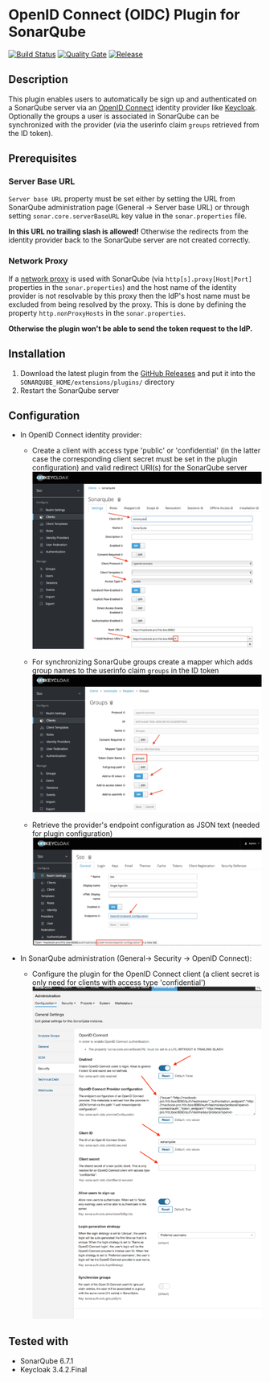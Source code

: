 # OpenID Connect (OIDC) Plugin for SonarQube
[![Build Status](https://api.travis-ci.org/vaulttec/sonar-auth-oidc.svg)](https://travis-ci.org/vaulttec/sonar-auth-oidc) [![Quality Gate](https://sonarcloud.io/api/badges/gate?key=org.vaulttec.sonarqube.auth.oidc:sonar-auth-oidc-plugin)](https://sonarcloud.io/dashboard?id=org.vaulttec.sonarqube.auth.oidc%3Asonar-auth-oidc-plugin) [![Release](https://img.shields.io/github/release/vaulttec/sonar-auth-oidc.svg)](https://github.com/vaulttec/sonar-auth-oidc/releases/latest)

## Description

This plugin enables users to automatically be sign up and authenticated on a SonarQube server via an [OpenID Connect](http://openid.net/connect/) identity provider like [Keycloak](http://www.keycloak.org). Optionally the groups a user is associated in SonarQube can be synchronized with the provider (via the userinfo claim `groups` retrieved from the ID token).

## Prerequisites

### Server Base URL

`Server base URL` property must be set either by setting the
URL from SonarQube administration page (General -\> Server base URL) or
through setting `sonar.core.serverBaseURL` key value in the `sonar.properties`
file.

**In this URL no trailing slash is allowed!** Otherwise the redirects from the identity provider back to the SonarQube server are not created correctly.

### Network Proxy

If a [network proxy](https://docs.oracle.com/javase/8/docs/api/java/net/doc-files/net-properties.html#Proxies) is used with SonarQube (via `http[s].proxy[Host|Port]` properties in the `sonar.properties`) and the host name of the identity provider is not resolvable by this proxy then the IdP's host name must be excluded from being resolved by the proxy. This is done by defining the property `http.nonProxyHosts` in the `sonar.properties`.

**Otherwise the plugin won't be able to send the token request to the IdP.**

## Installation

1. Download the latest plugin from the [GitHub Releases](https://github.com/vaulttec/sonar-auth-oidc/releases) and put it into the `SONARQUBE_HOME/extensions/plugins/` directory
1. Restart the SonarQube server

## Configuration

- In OpenID Connect identity provider:
  - Create a client with access type 'public' or 'confidential' (in the latter case the corresponding client secret must be set in the plugin configuration) and valid redirect URI(s) for the SonarQube server
    ![Keycloak Client Configuration](docs/images/keycloak-client-config.png)

  - For synchronizing SonarQube groups create a mapper which adds group names to the userinfo claim `groups` in the ID token
    ![Keycloak Mapper Configuration](docs/images/keycloak-mapper-config.png)

  - Retrieve the provider's endpoint configuration as JSON text (needed for plugin configuration)
    ![Keycloak Client Configuration](docs/images/keycloak-endpoint-config.png)

- In SonarQube administration (General-\> Security -\> OpenID Connect):
  - Configure the plugin for the OpenID Connect client (a client secret is only need for clients with access type 'confidential')
    ![SonarQube Plugin Configuration](docs/images/plugin-config.png)

## Tested with

* SonarQube 6.7.1
* Keycloak 3.4.2.Final
